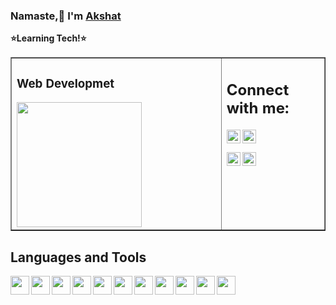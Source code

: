### Namaste,:wave: I'm [Akshat](https://github.com/bitakshat)
**:star:Learning Tech!:star:** 
<br/>
<table border="1"><tr><td valign="top" width="67%">

### Web Developmet
<img align="center" width="200px" src="https://user-images.githubusercontent.com/41548582/103801666-12fe0d80-5074-11eb-87dd-455744cee73d.gif"/>

</td><td valign="top" width="100%">

## Connect with me:
[<img align="left" alt="Akshat | Instagram" width="22px" src="https://cdn.jsdelivr.net/npm/simple-icons@v3/icons/instagram.svg" />](https://instagram.com/bitakshat)
[<img align="left" alt="bitakshat | Github" width="22px" src="https://user-images.githubusercontent.com/41548582/89268728-8e3b3d80-d656-11ea-8dc9-1b970420170c.png" />](https://github.com/bitakshat) <br>

[<img align="left" alt="bitakshat | LinkedIn" width="22px" src="https://user-images.githubusercontent.com/41548582/115293239-b29f6180-a174-11eb-904e-48fecfce97cf.png"/>](https://www.linkedin.com/in/bitakshat/)

[<img align="left" alt="bitakshat | Twitter" width="22px" src="https://user-images.githubusercontent.com/41548582/116593797-1bd66000-a93f-11eb-86f4-fb5792cb9359.png"/>](https://twitter.com/akshatpal1232/)

</td></tr></table>

## Languages and Tools
[<img align="left" width="30px" height="30px" src="https://user-images.githubusercontent.com/41548582/114271939-8a578a80-9a31-11eb-998b-ce68936a6d25.png"/>](https://cplusplus.com)
[<img align="left" width="30px" height="30px" src="https://user-images.githubusercontent.com/41548582/114272505-123e9400-9a34-11eb-835d-f8deaf6aed28.png"/>](https://html.com)
[<img align="left" width="30px" height="30px" src="https://user-images.githubusercontent.com/41548582/114272613-7a8d7580-9a34-11eb-95da-a277a2ab400f.png"/>](https://www.w3.org/Style/CSS/Overview.en.html)
[<img align="left" width="30px" height="30px" src="https://user-images.githubusercontent.com/41548582/114272074-2bdedc00-9a32-11eb-918b-496cee832294.png"/>](https://www.javascript.com/)
[<img align="left" width="30px" height="30px" src="https://user-images.githubusercontent.com/41548582/114272100-47e27d80-9a32-11eb-8571-4732aedc10bc.png"/>](https://www.python.org/)
[<img align="left" width="30px" height="30px" src="https://user-images.githubusercontent.com/41548582/114272128-6f394a80-9a32-11eb-8f63-2921510e6a30.png"/>](https://www.nodejs.org/)
[<img align="left" width="30px" height="30px" src="https://user-images.githubusercontent.com/41548582/114272171-af98c880-9a32-11eb-9726-54b6e91f7276.png"/>](https://www.arduino.cc/)
[<img align="left" width="30px" height="30px" src="https://user-images.githubusercontent.com/41548582/114272863-71e96f00-9a35-11eb-8ec8-cd49951ab588.png"/>](https://www.linux.org/)
[<img align="left" width="30px" height="30px" src="https://user-images.githubusercontent.com/41548582/114272201-cf2ff100-9a32-11eb-9e15-fe7b4fffbf55.png"/>](https://www.raspberrypi.org/)
[<img align="left" width="30px" height="30px" src="https://user-images.githubusercontent.com/41548582/114272911-a0674a00-9a35-11eb-94e6-f20453c048fc.png"/>](https://www.git-scm.com/)
[<img align="left" width="30px" height="30px" src="https://user-images.githubusercontent.com/41548582/114272929-c4c32680-9a35-11eb-9c94-fa5e8999abea.png"/>](https://www.github.com/)
<br/>
